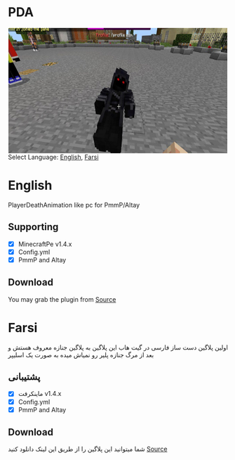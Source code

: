 # PDA
<img src="https://raw.githubusercontent.com/Amirgta1/PDA/master/logo.jpg" height="285" width="500" align="left"></img>
<br />




Select Language: [English](#eng), [Farsi](#Farsi)
<a name="eng"></a>
# English
PlayerDeathAnimation like pc for PmmP/Altay

## Supporting
- [x] MinecraftPe v1.4.x
- [x] Config.yml
- [x] PmmP and Altay

## Download
You may grab the plugin from [Source](https://github.com/Amirgta1/PDA/archive/master.zip)

<a name="Farsi"></a>
# Farsi
اولین پلاگین دست ساز فارسی در گیت هاب
این پلاگین به پلاگین جنازه معروف هستش و بعد از مرگ جنازه پلیر رو نمیاش میده به صورت یک اسلیپر

## پشتیبانی
- [x] ماینکرفت v1.4.x
- [x] Config.yml
- [x] PmmP and Altay

## Download
شما میتوانید این پلاگین را از طریق این لینک دانلود کنید [Source](https://github.com/Amirgta1/PDA/archive/master.zip)
